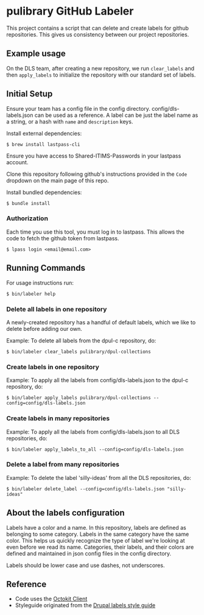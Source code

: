 # pulibrary GitHub Labeler

This project contains a script that can delete and create labels for github repositories. This gives us consistency between our project repositories.

## Example usage

On the DLS team, after creating a new repository, we run `clear_labels`
and then `apply_labels` to initialize the repository with our standard
set of labels. 

## Initial Setup

Ensure your team has a config file in the config directory. config/dls-labels.json can be used as a reference. A label can be just the label name as a string, or a hash with `name` and `description` keys.

Install external dependencies:
```
$ brew install lastpass-cli
```
Ensure you have access to Shared-ITIMS-Passwords in your lastpass account.

Clone this repository following github's instructions provided in the `Code` dropdown on the main page of this repo.

Install bundled dependencies:
```
$ bundle install
```

### Authorization

Each time you use this tool, you must log in to lastpass. This allows the code to fetch the github token from lastpass.

```
$ lpass login <email@email.com>
```

## Running Commands
For usage instructions run:
```
$ bin/labeler help
```

### Delete all labels in one repository 
A newly-created repository has a handful of default labels, which we like to delete before adding our own. 

Example: To delete all labels from the dpul-c repository, do:

```
$ bin/labeler clear_labels pulibrary/dpul-collections
```

### Create labels in one repository
Example: To apply all the labels from config/dls-labels.json to the dpul-c repository, do:

```
$ bin/labeler apply_labels pulibrary/dpul-collections --config=config/dls-labels.json
```

### Create labels in many repositories
Example: To apply all the labels from config/dls-labels.json to all DLS repositories, do:

```
$ bin/labeler apply_labels_to_all --config=config/dls-labels.json
```

### Delete a label from many repositories
Example: To delete the label 'silly-ideas' from all the DLS repositories, do:

```
$ bin/labeler delete_label --config=config/dls-labels.json "silly-ideas"
```

## About the labels configuration

Labels have a color and a name. In this repository, labels are defined as
belonging to some category. Labels in the same category have the same color.
This helps us quickly recognize the type of label we're looking at even before
we read its name. Categories, their labels, and their colors are defined and
maintained in json config files in the config directory.

Labels should be lower case and use dashes, not underscores.

## Reference
* Code uses the [Octokit Client](https://octokit.github.io/octokit.rb/Octokit/Client/Labels.html)
* Styleguide originated from the [Drupal labels style guide](https://github.com/pulibrary/pul_library_drupal/wiki/Issues-Label-Style-Guide)


